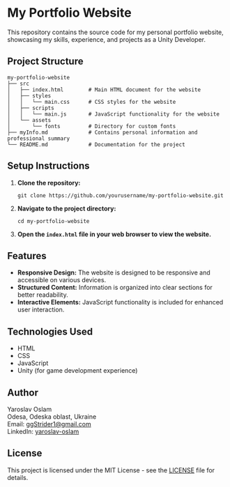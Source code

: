 # My Portfolio Website

This repository contains the source code for my personal portfolio website, showcasing my skills, experience, and projects as a Unity Developer.

## Project Structure

```
my-portfolio-website
├── src
│   ├── index.html        # Main HTML document for the website
│   ├── styles
│   │   └── main.css      # CSS styles for the website
│   ├── scripts
│   │   └── main.js       # JavaScript functionality for the website
│   └── assets
│       └── fonts         # Directory for custom fonts
├── myInfo.md             # Contains personal information and professional summary
└── README.md             # Documentation for the project
```

## Setup Instructions

1. **Clone the repository:**
   ```
   git clone https://github.com/yourusername/my-portfolio-website.git
   ```

2. **Navigate to the project directory:**
   ```
   cd my-portfolio-website
   ```

3. **Open the `index.html` file in your web browser to view the website.**

## Features

- **Responsive Design:** The website is designed to be responsive and accessible on various devices.
- **Structured Content:** Information is organized into clear sections for better readability.
- **Interactive Elements:** JavaScript functionality is included for enhanced user interaction.

## Technologies Used

- HTML
- CSS
- JavaScript
- Unity (for game development experience)

## Author

Yaroslav Oslam  
Odesa, Odeska oblast, Ukraine  
Email: ggStrider1@gmail.com  
LinkedIn: [yaroslav-oslam](https://www.linkedin.com/in/yaroslav-oslam-67339a2b3)  

## License

This project is licensed under the MIT License - see the [LICENSE](LICENSE) file for details.